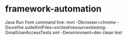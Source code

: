 # framework-automation
Java Run from command line: mvn -Dbrowser=chrome -Dsurefire.suiteXmlFiles=src\test\resources\testng-GmailUserAccessTests.xml -Denvironment=dev clean test
